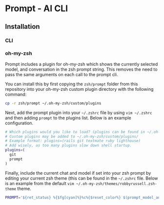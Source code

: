 # Prompt - AI CLI
## Installation

### CLI


### oh-my-zsh
Prompt includes a plugin for oh-my-zsh which shows the currently selected model, and conversation in the zsh prompt string. This removes the need to pass the same arguments on each call to the prompt cli.

You can install this by first copying the `zsh/prompt` folder from this repository into your oh-my-zsh custom plugin directory with the following command:
```bash
cp -r zsh/prompt ~/.oh-my-zsh/custom/plugins
```

Next, add the prompt plugin into your `~/.zshrc` file by using `vim ~/.zshrc` and then adding `prompt` to the plugins list. Below is an example configuration.
```bash
# Which plugins would you like to load? (plugins can be found in ~/.oh-my-zsh/plugins/*)
# Custom plugins may be added to ~/.oh-my-zsh/custom/plugins/
# Example format: plugins=(rails git textmate ruby lighthouse)
# Add wisely, as too many plugins slow down shell startup.
plugins=(
  git
  prompt
)
```

Finally, include the current chat and model if set into your zsh prompt by editing your current zsh theme (this can be found in the `~/.zshrc` file. Below is an example from the default `vim ~/.oh-my-zsh/themes/robbyrussell.zsh-theme` theme.
```bash
PROMPT='${ret_status} %{$fg[cyan]%}%c%{$reset_color%} $(prompt_model_and_chat) $(git_prompt_info)'
```